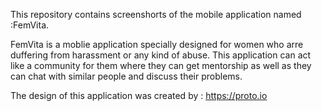 This repository contains screenshorts of the mobile application named :FemVita.

FemVita is a moblie application specially designed for women who arre duffering from harassment or any kind of abuse.
This application can act like a community for them where they can get mentorship as well as they can chat with similar people and discuss their problems.

The design of this application was created by : https://proto.io




